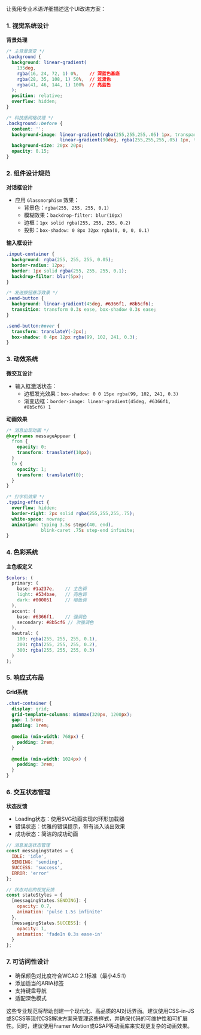 让我用专业术语详细描述这个UI改进方案：

### 1. 视觉系统设计

**背景处理**
```css
/* 主背景渐变 */
.background {
  background: linear-gradient(
    135deg, 
    rgba(16, 24, 72, 1) 0%,    // 深蓝色基底
    rgba(28, 35, 108, 1) 50%,  // 过渡色
    rgba(41, 46, 144, 1) 100%  // 亮蓝色
  );
  position: relative;
  overflow: hidden;
}

/* 科技感网格纹理 */
.background::before {
  content: '';
  background-image: linear-gradient(rgba(255,255,255,.05) 1px, transparent 1px),
                    linear-gradient(90deg, rgba(255,255,255,.05) 1px, transparent 1px);
  background-size: 20px 20px;
  opacity: 0.15;
}
```

### 2. 组件设计规范

**对话框设计**
- 应用 `Glassmorphism` 效果：
  - 背景色：`rgba(255, 255, 255, 0.1)`
  - 模糊效果：`backdrop-filter: blur(10px)`
  - 边框：`1px solid rgba(255, 255, 255, 0.2)`
  - 投影：`box-shadow: 0 8px 32px rgba(0, 0, 0, 0.1)`

**输入框设计**
```css
.input-container {
  background: rgba(255, 255, 255, 0.05);
  border-radius: 12px;
  border: 1px solid rgba(255, 255, 255, 0.1);
  backdrop-filter: blur(5px);
}

/* 发送按钮悬浮效果 */
.send-button {
  background: linear-gradient(45deg, #6366f1, #8b5cf6);
  transition: transform 0.3s ease, box-shadow 0.3s ease;
}

.send-button:hover {
  transform: translateY(-2px);
  box-shadow: 0 4px 12px rgba(99, 102, 241, 0.3);
}
```

### 3. 动效系统

**微交互设计**
- 输入框激活状态：
  - 边框发光效果：`box-shadow: 0 0 15px rgba(99, 102, 241, 0.3)`
  - 渐变边框：`border-image: linear-gradient(45deg, #6366f1, #8b5cf6) 1`

**动画效果**
```css
/* 消息出现动画 */
@keyframes messageAppear {
  from {
    opacity: 0;
    transform: translateY(10px);
  }
  to {
    opacity: 1;
    transform: translateY(0);
  }
}

/* 打字机效果 */
.typing-effect {
  overflow: hidden;
  border-right: 2px solid rgba(255,255,255,.75);
  white-space: nowrap;
  animation: typing 3.5s steps(40, end),
             blink-caret .75s step-end infinite;
}
```

### 4. 色彩系统

**主色板定义**
```scss
$colors: (
  primary: (
    base: #1a237e,    // 主色调
    light: #534bae,   // 亮色调
    dark: #000051     // 暗色调
  ),
  accent: (
    base: #6366f1,    // 强调色
    secondary: #8b5cf6 // 次强调色
  ),
  neutral: (
    100: rgba(255, 255, 255, 0.1),
    200: rgba(255, 255, 255, 0.2),
    300: rgba(255, 255, 255, 0.3)
  )
);
```

### 5. 响应式布局

**Grid系统**
```scss
.chat-container {
  display: grid;
  grid-template-columns: minmax(320px, 1200px);
  gap: 1.5rem;
  padding: 1rem;
  
  @media (min-width: 768px) {
    padding: 2rem;
  }
  
  @media (min-width: 1024px) {
    padding: 3rem;
  }
}
```

### 6. 交互状态管理

**状态反馈**
- Loading状态：使用SVG动画实现的环形加载器
- 错误状态：优雅的错误提示，带有淡入淡出效果
- 成功状态：简洁的成功动画

```javascript
// 消息发送状态管理
const messagingStates = {
  IDLE: 'idle',
  SENDING: 'sending',
  SUCCESS: 'success',
  ERROR: 'error'
};

// 状态对应的视觉反馈
const stateStyles = {
  [messagingStates.SENDING]: {
    opacity: 0.7,
    animation: 'pulse 1.5s infinite'
  },
  [messagingStates.SUCCESS]: {
    opacity: 1,
    animation: 'fadeIn 0.3s ease-in'
  }
};
```

### 7. 可访问性设计

- 确保颜色对比度符合WCAG 2.1标准（最小4.5:1）
- 添加适当的ARIA标签
- 支持键盘导航
- 适配深色模式

这些专业规范将帮助创建一个现代化、高品质的AI对话界面。建议使用CSS-in-JS或SCSS等现代CSS解决方案来管理这些样式，并确保代码的可维护性和可扩展性。同时，建议使用Framer Motion或GSAP等动画库来实现更复杂的动画效果。
